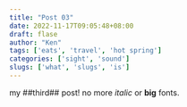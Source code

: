 ```yaml
---
title: "Post 03"
date: 2022-11-17T09:05:48+08:00
draft: flase
author: "Ken"
tags: ['eats', 'travel', 'hot spring']
categories: ['sight', 'sound']
slugs: ['what', 'slugs', 'is']
---
```


my ##third## post!
no more *italic* or **big** fonts.